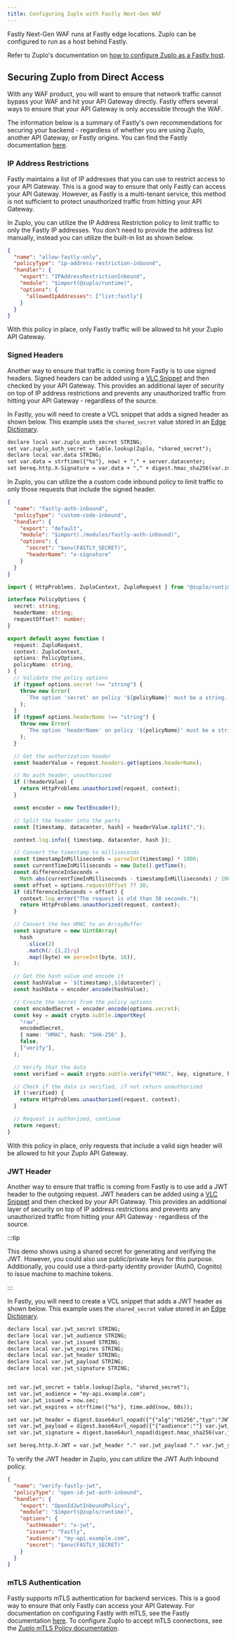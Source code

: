 ```yaml
---
title: Configuring Zuplo with Fastly Next-Gen WAF
---
```


Fastly Next-Gen WAF runs at Fastly edge locations. Zuplo can be configured to
run as a host behind Fastly.

Refer to Zuplo's documentation on
[how to configure Zuplo as a Fastly host](./fastly-zuplo-host-setup.md).

## Securing Zuplo from Direct Access

With any WAF product, you will want to ensure that network traffic cannot bypass
your WAF and hit your API Gateway directly. Fastly offers several ways to ensure
that your API Gateway is only accessible through the WAF.

The information below is a summary of Fastly's own recommendations for securing
your backend - regardless of whether you are using Zuplo, another API Gateway,
or Fastly origins. You can find the Fastly documentation
[here](https://www.fastly.com/documentation/guides/integrations/backends/).

### IP Address Restrictions

Fastly maintains a list of IP addresses that you can use to restrict access to
your API Gateway. This is a good way to ensure that only Fastly can access your
API Gateway. However, as Fastly is a multi-tenant service, this method is not
sufficient to protect unauthorized traffic from hitting your API Gateway.

In Zuplo, you can utilize the IP Address Restriction policy to limit traffic to
only the Fastly IP addresses. You don't need to provide the address list
manually, instead you can utilize the built-in list as shown below.

```json
{
  "name": "allow-fastly-only",
  "policyType": "ip-address-restriction-inbound",
  "handler": {
    "export": "IPAddressRestrictionInbound",
    "module": "$import(@zuplo/runtime)",
    "options": {
      "allowedIpAddresses": ["list:fastly"]
    }
  }
}
```

With this policy in place, only Fastly traffic will be allowed to hit your Zuplo
API Gateway.

### Signed Headers

Another way to ensure that traffic is coming from Fastly is to use signed
headers. Signed headers can be added using a
[VLC Snippet](https://docs.fastly.com/en/guides/about-vcl-snippets) and then
checked by your API Gateway. This provides an additional layer of security on
top of IP address restrictions and prevents any unauthorized traffic from
hitting your API Gateway - regardless of the source.

In Fastly, you will need to create a VCL snippet that adds a signed header as
shown below. This example uses the `shared_secret` value stored in an
[Edge Dictionary](https://www.fastly.com/documentation/guides/concepts/edge-state/dynamic-config/#edge-dictionaries).

```txt
declare local var.zuplo_auth_secret STRING;
set var.zuplo_auth_secret = table.lookup(Zuplo, "shared_secret");
declare local var.data STRING;
set var.data = strftime({"%s"}, now) + "," + server.datacenter;
set bereq.http.X-Signature = var.data + "," + digest.hmac_sha256(var.zuplo_auth_secret, var.data);
```

In Zuplo, you can utilize the a custom code inbound policy to limit traffic to
only those requests that include the signed header.

```json title="/config/policies.json"
{
  "name": "fastly-auth-inbound",
  "policyType": "custom-code-inbound",
  "handler": {
    "export": "default",
    "module": "$import(./modules/fastly-auth-inbound)",
    "options": {
      "secret": "$env(FASTLY_SECRET)",
      "headerName": "x-signature"
    }
  }
}
```

```ts title="/modules/fastly-auth-inbound.ts"
import { HttpProblems, ZuploContext, ZuploRequest } from "@zuplo/runtime";

interface PolicyOptions {
  secret: string;
  headerName: string;
  requestOffset?: number;
}

export default async function (
  request: ZuploRequest,
  context: ZuploContext,
  options: PolicyOptions,
  policyName: string,
) {
  // Validate the policy options
  if (typeof options.secret !== "string") {
    throw new Error(
      `The option 'secret' on policy '${policyName}' must be a string. Received ${typeof options.secret}.`,
    );
  }
  if (typeof options.headerName !== "string") {
    throw new Error(
      `The option 'headerName' on policy '${policyName}' must be a string. Received ${typeof options.headerName}.`,
    );
  }

  // Get the authorization header
  const headerValue = request.headers.get(options.headerName);

  // No auth header, unauthorized
  if (!headerValue) {
    return HttpProblems.unauthorized(request, context);
  }

  const encoder = new TextEncoder();

  // Split the header into the parts
  const [timestamp, datacenter, hash] = headerValue.split(",");

  context.log.info({ timestamp, datacenter, hash });

  // Convert the timestamp to milliseconds
  const timestampInMilliseconds = parseInt(timestamp) * 1000;
  const currentTimeInMilliseconds = new Date().getTime();
  const differenceInSeconds =
    Math.abs(currentTimeInMilliseconds - timestampInMilliseconds) / 1000;
  const offset = options.requestOffset ?? 30;
  if (differenceInSeconds > offset) {
    context.log.error("The request is old than 30 seconds.");
    return HttpProblems.unauthorized(request, context);
  }

  // Convert the hex HMAC to an ArrayBuffer
  const signature = new Uint8Array(
    hash
      .slice(2)
      .match(/.{1,2}/g)
      .map((byte) => parseInt(byte, 16)),
  );

  // Get the hash value and encode it
  const hashValue = `${timestamp},${datacenter}`;
  const hashData = encoder.encode(hashValue);

  // Create the secret from the policy options
  const encodedSecret = encoder.encode(options.secret);
  const key = await crypto.subtle.importKey(
    "raw",
    encodedSecret,
    { name: "HMAC", hash: "SHA-256" },
    false,
    ["verify"],
  );

  // Verify that the data
  const verified = await crypto.subtle.verify("HMAC", key, signature, hashData);

  // Check if the data is verified, if not return unauthorized
  if (!verified) {
    return HttpProblems.unauthorized(request, context);
  }

  // Request is authorized, continue
  return request;
}
```

With this policy in place, only requests that include a valid sign header will
be allowed to hit your Zuplo API Gateway.

### JWT Header

Another way to ensure that traffic is coming from Fastly is to use add a JWT
header to the outgoing request. JWT headers can be added using a
[VLC Snippet](https://docs.fastly.com/en/guides/about-vcl-snippets) and then
checked by your API Gateway. This provides an additional layer of security on
top of IP address restrictions and prevents any unauthorized traffic from
hitting your API Gateway - regardless of the source.

:::tip

This demo shows using a shared secret for generating and verifying the JWT.
However, you could also use public/private keys for this purpose. Additionally,
you could use a third-party identity provider (Auth0, Cognito) to issue machine
to machine tokens.

:::

In Fastly, you will need to create a VCL snippet that adds a JWT header as shown
below. This example uses the `shared_secret` value stored in an
[Edge Dictionary](https://www.fastly.com/documentation/guides/concepts/edge-state/dynamic-config/#edge-dictionaries).

```txt
declare local var.jwt_secret STRING;
declare local var.jwt_audience STRING;
declare local var.jwt_issued STRING;
declare local var.jwt_expires STRING;
declare local var.jwt_header STRING;
declare local var.jwt_payload STRING;
declare local var.jwt_signature STRING;


set var.jwt_secret = table.lookup(Zuplo, "shared_secret");
set var.jwt_audience = "my-api.example.com";
set var.jwt_issued = now.sec;
set var.jwt_expires = strftime({"%s"}, time.add(now, 60s));

set var.jwt_header = digest.base64url_nopad({"{"alg":"HS256","typ":"JWT""}{"}"});
set var.jwt_payload = digest.base64url_nopad({"{"audience":""} var.jwt_audience {"","exp":"} var.jwt_expires {","iat":"} var.jwt_issued {","iss":"Fastly""}{"}"});
set var.jwt_signature = digest.base64url_nopad(digest.hmac_sha256(var.jwt_secret, var.jwt_header "." var.jwt_payload));

set bereq.http.X-JWT = var.jwt_header "." var.jwt_payload "." var.jwt_signature;
```

To verify the JWT header in Zuplo, you can utilize the JWT Auth Inbound policy.

```json
{
  "name": "verify-fastly-jwt",
  "policyType": "open-id-jwt-auth-inbound",
  "handler": {
    "export": "OpenIdJwtInboundPolicy",
    "module": "$import(@zuplo/runtime)",
    "options": {
      "authHeader": "x-jwt",
      "issuer": "Fastly",
      "audience": "my-api.example.com",
      "secret": "$env(FASTLY_SECRET)"
    }
  }
}
```

### mTLS Authentication

Fastly supports mTLS authentication for backend services. This is a good way to
ensure that only Fastly can access your API Gateway. For documentation on
configuring Fastly with mTLS, see the Fastly documentation
[here](https://docs.fastly.com/en/guides/working-with-hosts#advanced-tls-options).
To configure Zuplo to accept mTLS connections, see the
[Zuplo mTLS Policy documentation](/docs/policies/mtls-auth-inbound).
